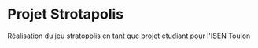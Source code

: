  # Projet Strotapolis


Réalisation du jeu stratopolis en tant que projet étudiant pour l'ISEN Toulon
